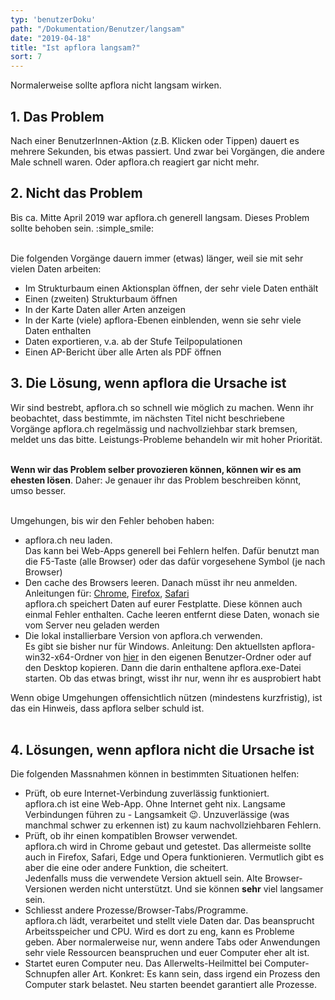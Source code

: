 ```yaml
---
typ: 'benutzerDoku'
path: "/Dokumentation/Benutzer/langsam"
date: "2019-04-18"
title: "Ist apflora langsam?"
sort: 7
---
```


Normalerweise sollte apflora nicht langsam wirken.

## 1. Das Problem

Nach einer BenutzerInnen-Aktion (z.B. Klicken oder Tippen) dauert es mehrere Sekunden, bis etwas passiert. Und zwar bei Vorgängen, die andere Male schnell waren. Oder apflora.ch reagiert gar nicht mehr.

## 2. Nicht das Problem

Bis ca. Mitte April 2019 war apflora.ch generell langsam. Dieses Problem sollte behoben sein. :simple_smile:<br/><br/>

Die folgenden Vorgänge dauern immer (etwas) länger, weil sie mit sehr vielen Daten arbeiten:
- Im Strukturbaum einen Aktionsplan öffnen, der sehr viele Daten enthält
- Einen (zweiten) Strukturbaum öffnen
- In der Karte Daten aller Arten anzeigen
- In der Karte (viele) apflora-Ebenen einblenden, wenn sie sehr viele Daten enthalten
- Daten exportieren, v.a. ab der Stufe Teilpopulationen
- Einen AP-Bericht über alle Arten als PDF öffnen

## 3. Die Lösung, wenn apflora die Ursache ist

Wir sind bestrebt, apflora.ch so schnell wie möglich zu machen. Wenn ihr beobachtet, dass bestimmte, im nächsten Titel nicht beschriebene Vorgänge apflora.ch regelmässig und nachvollziehbar stark bremsen, meldet uns das bitte. Leistungs-Probleme behandeln wir mit hoher Priorität.<br/><br/>

**Wenn wir das Problem selber provozieren können, können wir es am ehesten lösen**. Daher: Je genauer ihr das Problem beschreiben könnt, umso besser.<br/><br/>

Umgehungen, bis wir den Fehler behoben haben:
- apflora.ch neu laden.<br/>
  Das kann bei Web-Apps generell bei Fehlern helfen. Dafür benutzt man die F5-Taste (alle Browser) oder das dafür vorgesehene Symbol (je nach Browser)<br/>
- Den cache des Browsers leeren. Danach müsst ihr neu anmelden.<br/>
  Anleitungen für: [Chrome](https://superuser.com/a/444881/275664), [Firefox](https://superuser.com/a/733154/275664), [Safari](https://superuser.com/a/1081295/275664)<br/>
  apflora.ch speichert Daten auf eurer Festplatte. Diese können auch einmal Fehler enthalten. Cache leeren entfernt diese Daten, wonach sie vom Server neu geladen werden<br/>
- Die lokal installierbare Version von apflora.ch verwenden.<br/>
  Es gibt sie bisher nur für Windows. Anleitung: Den aktuellsten apflora-win32-x64-Ordner von [hier](https://www.dropbox.com/sh/5ar4f0fu5uqvhar/AADJmUo_9pakOnjL_U27EpQMa?dl=0) in den eigenen Benutzer-Ordner oder auf den Desktop kopieren. Dann die darin enthaltene apflora.exe-Datei starten. Ob das etwas bringt, wisst ihr nur, wenn ihr es ausprobiert habt

Wenn obige Umgehungen offensichtlich nützen (mindestens kurzfristig), ist das ein Hinweis, dass apflora selber schuld ist.<br/><br/>

## 4. Lösungen, wenn apflora nicht die Ursache ist

Die folgenden Massnahmen können in bestimmten Situationen helfen:

- Prüft, ob eure Internet-Verbindung zuverlässig funktioniert.<br/>
  apflora.ch ist eine Web-App. Ohne Internet geht nix. Langsame Verbindungen führen zu - Langsamkeit :wink:. Unzuverlässige (was manchmal schwer zu erkennen ist) zu kaum nachvollziehbaren Fehlern.<br/>
- Prüft, ob ihr einen kompatiblen Browser verwendet.<br/>
  apflora.ch wird in Chrome gebaut und getestet. Das allermeiste sollte auch in Firefox, Safari, Edge und Opera funktionieren. Vermutlich gibt es aber die eine oder andere Funktion, die scheitert.<br/>
  Jedenfalls muss die verwendete Version aktuell sein. Alte Browser-Versionen werden nicht unterstützt. Und sie können **sehr** viel langsamer sein.<br/>
- Schliesst andere Prozesse/Browser-Tabs/Programme.<br/>
  apflora.ch lädt, verarbeitet und stellt viele Daten dar. Das beansprucht Arbeitsspeicher und CPU. Wird es dort zu eng, kann es Probleme geben. Aber normalerweise nur, wenn andere Tabs oder Anwendungen sehr viele Ressourcen beanspruchen und euer Computer eher alt ist.
- Startet euren Computer neu. Das Allerwelts-Heilmittel bei Computer-Schnupfen aller Art. Konkret: Es kann sein, dass irgend ein Prozess den Computer stark belastet. Neu starten beendet garantiert alle Prozesse.